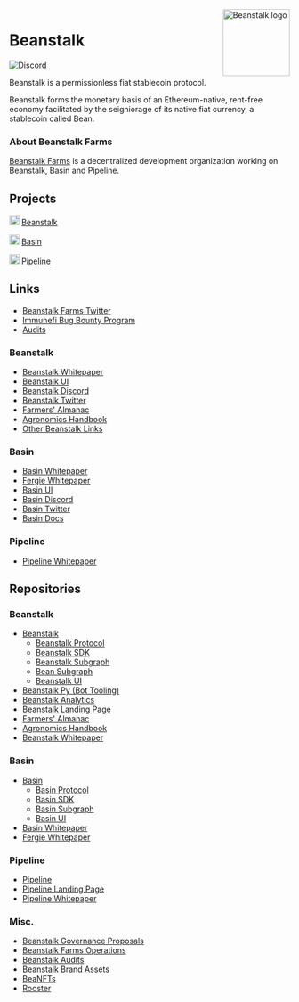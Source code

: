  <img src="https://github.com/BeanstalkFarms/Beanstalk-Brand-Assets/blob/main/BEAN/bean-128x128.png" alt="Beanstalk logo" align="right" width="120" />

# Beanstalk

[![Discord][discord-badge]][discord-url]

[discord-badge]: https://img.shields.io/discord/880413392916054098?label=Beanstalk
[discord-url]: https://discord.gg/beanstalk

Beanstalk is a permissionless fiat stablecoin protocol.

Beanstalk forms the monetary basis of an Ethereum-native, rent-free economy facilitated by the seigniorage of its native fiat currency, a stablecoin called Bean.

### About Beanstalk Farms

[Beanstalk Farms](https://docs.bean.money/almanac/governance/beanstalk-farms) is a decentralized development organization working on Beanstalk, Basin and Pipeline.

## Projects

<img src="https://github.com/BeanstalkFarms/Beanstalk-Brand-Assets/blob/main/BEAN/bean-128x128.png" alt="Beanstalk logo" width="18" /> [Beanstalk](https://bean.money/) 
 
<img src="https://github.com/BeanstalkFarms/Beanstalk-Brand-Assets/blob/main/basin/basin(green)-128x128.png" alt="Basin logo" width="18" /> [Basin](https://basin.exchange/)
 
<img src="https://github.com/BeanstalkFarms/Beanstalk-Brand-Assets/blob/main/pipeline/pipeline-128x128.png" alt="Pipeline logo" width="18" /> [Pipeline](https://evmpipeline.org/)
 
## Links

* [Beanstalk Farms Twitter](https://twitter.com/BeanstalkFarms)
* [Immunefi Bug Bounty Program](https://immunefi.com/bounty/beanstalk)
* [Audits](https://github.com/BeanstalkFarms/Beanstalk-Audits)

### Beanstalk 
* [Beanstalk Whitepaper](https://bean.money/beanstalk.pdf)
* [Beanstalk UI](https://app.bean.money)
* [Beanstalk Discord](https://discord.gg/beanstalk)
* [Beanstalk Twitter](https://twitter.com/BeanstalkFarms)
* [Farmers' Almanac](https://docs.bean.money/almanac)
* [Agronomics Handbook](https://docs.bean.money/developers)
* [Other Beanstalk Links](https://docs.bean.money/almanac/community/links)

### Basin
* [Basin Whitepaper](https://basin.exchange/basin.pdf)
* [Fergie Whitepaper](https://basin.exchange/fergie.pdf)
* [Basin UI](https://basin.exchange)
* [Basin Discord](https://basin.exchange)
* [Basin Twitter](https://twitter.com/basinexchange)
* [Basin Docs](https://docs.basin.exchange)

### Pipeline
* [Pipeline Whitepaper](https://evmpipeline.org/pipeline.pdf)

## Repositories

### Beanstalk

* [Beanstalk](https://github.com/BeanstalkFarms/Beanstalk)
    * [Beanstalk Protocol](https://github.com/BeanstalkFarms/Beanstalk/tree/master/protocol)
    * [Beanstalk SDK](https://github.com/BeanstalkFarms/Beanstalk/tree/master/projects/sdk)
    * [Beanstalk Subgraph](https://github.com/BeanstalkFarms/Beanstalk/tree/master/projects/subgraph-beanstalk)
    * [Bean Subgraph](https://github.com/BeanstalkFarms/Beanstalk/tree/master/projects/subgraph-bean)
    * [Beanstalk UI](https://github.com/BeanstalkFarms/Beanstalk/tree/master/projects/ui)
* [Beanstalk Py (Bot Tooling)](https://github.com/BeanstalkFarms/Beanstalk-Py)
* [Beanstalk Analytics](https://github.com/BeanstalkFarms/Beanstalk-Analytics)
* [Beanstalk Landing Page](https://github.com/BeanstalkFarms/Beanstalk-Landing)
* [Farmers' Almanac](https://github.com/BeanstalkFarms/Farmers-Almanac)
* [Agronomics Handbook](https://github.com/BeanstalkFarms/Agronomics-Handbook)
* [Beanstalk Whitepaper](https://github.com/BeanstalkFarms/Beanstalk-Whitepaper)

### Basin

* [Basin](https://github.com/BeanstalkFarms/Basin)
    * [Basin Protocol](https://github.com/BeanstalkFarms/Basin)
    * [Basin SDK](https://github.com/BeanstalkFarms/Beanstalk/tree/wells-main/projects/sdk-wells)
    * [Basin Subgraph](https://github.com/BeanstalkFarms/Beanstalk/tree/wells-main/projects/subgraph-wells)
    * [Basin UI](https://github.com/BeanstalkFarms/Beanstalk/tree/wells-main/projects/dex-ui)
* [Basin Whitepaper](https://github.com/BeanstalkFarms/Basin-Whitepaper)
* [Fergie Whitepaper](https://github.com/BeanstalkFarms/Fergie-Whitepaper)

### Pipeline

* [Pipeline](https://github.com/BeanstalkFarms/Pipeline)
* [Pipeline Landing Page](https://github.com/BeanstalkFarms/Pipeline-Landing)
* [Pipeline Whitepaper](https://github.com/BeanstalkFarms/Pipeline-Whitepaper)

### Misc.

* [Beanstalk Governance Proposals](https://github.com/BeanstalkFarms/Beanstalk-Governance-Proposals)
* [Beanstalk Farms Operations](https://github.com/BeanstalkFarms/Beanstalk-Farms-Operations)
* [Beanstalk Audits](https://github.com/BeanstalkFarms/Beanstalk-Audits)
* [Beanstalk Brand Assets](https://github.com/BeanstalkFarms/Beanstalk-Brand-Assets)
* [BeaNFTs](https://github.com/BeanstalkFarms/BeaNFTs)
* [Rooster](https://github.com/BeanstalkFarms/Rooster)

